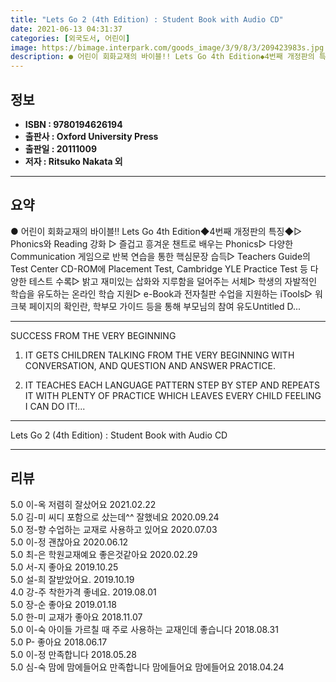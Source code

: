 ```yaml
---
title: "Lets Go 2 (4th Edition) : Student Book with Audio CD"
date: 2021-06-13 04:31:37
categories: [외국도서, 어린이]
image: https://bimage.interpark.com/goods_image/3/9/8/3/209423983s.jpg
description: ● 어린이 회화교재의 바이블!! Lets Go 4th Edition◆4번째 개정판의 특징◆▷ Phonics와 Reading 강화 ▷ 즐겁고 흥겨운 챈트로 배우는 Phonics▷ 다양한 Communication 게임으로 반복 연습을 통한 핵심문장 습득▷ Teachers Guide의 Te
---
```


## **정보**

- **ISBN : 9780194626194**
- **출판사 : Oxford University Press**
- **출판일 : 20111009**
- **저자 : Ritsuko Nakata 외**

------



## **요약**

●  어린이 회화교재의 바이블!! Lets Go 4th Edition◆4번째 개정판의 특징◆▷ Phonics와 Reading 강화 ▷ 즐겁고 흥겨운 챈트로 배우는 Phonics▷ 다양한 Communication 게임으로 반복 연습을 통한 핵심문장 습득▷ Teachers Guide의 Test Center CD-ROM에 Placement Test, Cambridge YLE Practice Test 등 다양한 테스트 수록▷ 밝고 재미있는 삽화와 지루함을 덜어주는 서체▷ 학생의 자발적인 학습을 유도하는 온라인 학습 지원▷ e-Book과 전자칠판 수업을 지원하는 iTools▷ 워크북 페이지의 확인란, 학부모 가이드 등을 통해 부모님의 참여 유도Untitled D...

------

SUCCESS FROM THE VERY BEGINNING

1. IT GETS CHILDREN TALKING FROM THE VERY BEGINNING WITH CONVERSATION, AND QUESTION AND ANSWER PRACTICE.

2. IT TEACHES EACH LANGUAGE PATTERN STEP BY STEP AND REPEATS IT WITH PLENTY OF PRACTICE WHICH LEAVES EVERY CHILD FEELING I CAN DO IT!... 

------


Lets Go 2 (4th Edition) : Student Book with Audio CD 

------


## **리뷰** 

5.0 이-옥 저렴히 잘샀어요 2021.02.22 <br/>5.0 김-미 씨디 포함으로 샀는데^^ 잘했네요 2020.09.24 <br/>5.0 정-향 수업하는 교재로 사용하고 있어요  2020.07.03 <br/>5.0 이-정 괜찮아요 2020.06.12 <br/>5.0 최-은 학원교재예요 좋은것같아요 2020.02.29 <br/>5.0 서-지 좋아요 2019.10.25 <br/>5.0 설-희 잘받았어요. 2019.10.19 <br/>4.0 강-주 착한가격 좋네요. 2019.08.01 <br/>5.0 장-순 좋아요 2019.01.18 <br/>5.0 한-미 교재가 좋아요 2018.11.07 <br/>5.0 이-숙 아이들 가르칠 때 주로 사용하는 교재인데 좋습니다 2018.08.31 <br/>5.0 P- 좋아요 2018.06.17 <br/>5.0 이-정 만족합니다 2018.05.28 <br/>5.0 심-숙 맘에 맘에들어요 만족합니다 맘에들어요 맘에들어요  2018.04.24 <br/>